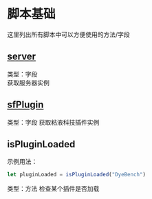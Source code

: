 # 脚本基础
这里列出所有脚本中可以方便使用的方法/字段
## [server](https://hub.spigotmc.org/javadocs/bukkit/org/bukkit/Bukkit.html)
类型：字段  
获取服务器实例

## [sfPlugin](https://slimefun.github.io/javadocs/Slimefun4/docs/io/github/thebusybiscuit/slimefun4/implementation/Slimefun.html)
类型：字段
获取粘液科技插件实例

## isPluginLoaded
示例用法：
```js
let pluginLoaded = isPluginLoaded("DyeBench")
```
类型：方法
检查某个插件是否加载
